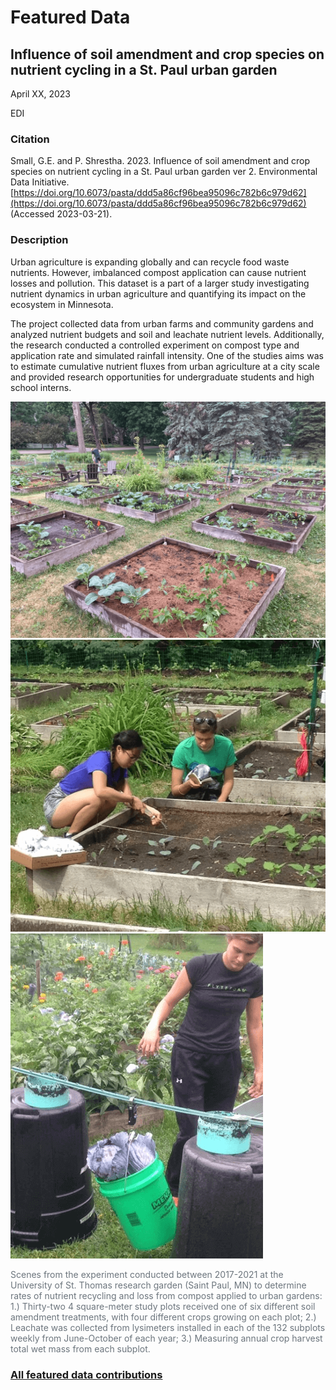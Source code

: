 # Featured Data

## Influence of soil amendment and crop species on nutrient cycling in a St. Paul urban garden

April XX, 2023

EDI

### Citation

Small, G.E. and P. Shrestha. 2023. Influence of soil amendment and crop species on nutrient cycling in a St. Paul urban garden ver 2. Environmental Data Initiative. [https://doi.org/10.6073/pasta/ddd5a86cf96bea95096c782b6c979d62](https://doi.org/10.6073/pasta/ddd5a86cf96bea95096c782b6c979d62) (Accessed 2023-03-21).

### Description

Urban agriculture is expanding globally and can recycle food waste nutrients. However, imbalanced compost application can cause nutrient losses and pollution. This dataset is a part of a larger study investigating nutrient dynamics in urban agriculture and quantifying its impact on the ecosystem in Minnesota. 

The project collected data from urban farms and community gardens and analyzed nutrient budgets and soil and leachate nutrient levels. Additionally, the research conducted a controlled experiment on compost type and application rate and simulated rainfall intensity. One of the studies aims was to estimate cumulative nutrient fluxes from urban agriculture at a city scale and provided research opportunities for undergraduate students and high school interns.

<div>
  <div class="gallery">
    <a href="/static/images/featured_data/msp-1.png">
      <img src="/static/images/featured_data/msp-1.png" alt="Measuring nutrient leachate with lysimeters.">
    </a>
    <a href="/static/images/featured_data/msp-2.png">
      <img src="/static/images/featured_data/msp-2.png" alt="Measuring nutrient leachate with lysimeters.">
    </a>
    <a href="/static/images/featured_data/msp-3.png">
      <img src="/static/images/featured_data/msp-3.png" alt="Measuring cabbage wet mass.">
    </a>
  </div>
  <div>
    <p class="figure-caption" style="color: #6c757d">Scenes from the experiment conducted between 2017-2021 at the University of St. Thomas research garden (Saint Paul, MN) to determine rates of nutrient recycling and loss from compost applied to urban gardens: 1.) Thirty-two 4 square-meter study plots received one of six different soil amendment treatments, with four different crops growing on each plot; 2.) Leachate was collected from lysimeters installed in each of the 132 subplots weekly from June-October of each year; 3.) Measuring annual crop harvest total wet mass from each subplot.</p>
  </div>
</div>

### [All featured data contributions](/templates/featured/featured-grid)
